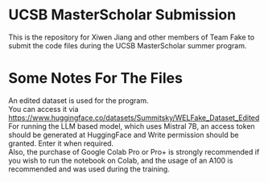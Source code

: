 # UCSB MasterScholar Submission
This is the repository for Xiwen Jiang and other members of Team Fake to submit the code files during the UCSB MasterScholar summer program.

# Some Notes For The Files
An edited dataset is used for the program.<br>
You can access it via https://www.huggingface.co/datasets/Summitsky/WELFake_Dataset_Edited  <br>
For running the LLM based model, which uses Mistral 7B, an access token should be generated at HuggingFace and Write permission should be granted. Enter it when required.<br>
Also, the purchase of Google Colab Pro or Pro+ is strongly recommended if you wish to run the notebook on Colab, and the usage of an A100 is recommended and was used during the training.<br>
